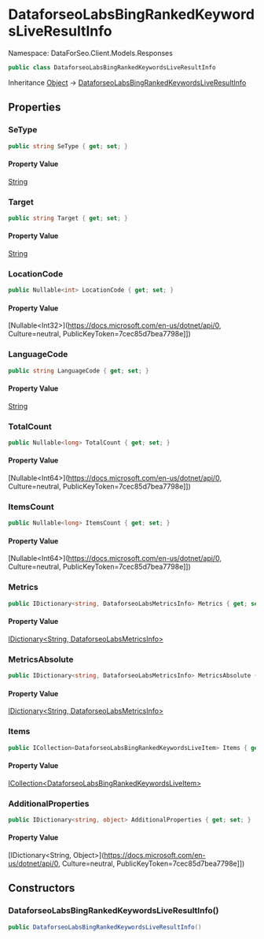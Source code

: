 # DataforseoLabsBingRankedKeywordsLiveResultInfo

Namespace: DataForSeo.Client.Models.Responses

```csharp
public class DataforseoLabsBingRankedKeywordsLiveResultInfo
```

Inheritance [Object](https://docs.microsoft.com/en-us/dotnet/api/Object) → [DataforseoLabsBingRankedKeywordsLiveResultInfo](./DataforseoLabsBingRankedKeywordsLiveResultInfo.md)

## Properties

### **SeType**

```csharp
public string SeType { get; set; }
```

#### Property Value

[String](https://docs.microsoft.com/en-us/dotnet/api/String)<br>

### **Target**

```csharp
public string Target { get; set; }
```

#### Property Value

[String](https://docs.microsoft.com/en-us/dotnet/api/String)<br>

### **LocationCode**

```csharp
public Nullable<int> LocationCode { get; set; }
```

#### Property Value

[Nullable&lt;Int32&gt;](https://docs.microsoft.com/en-us/dotnet/api/0, Culture=neutral, PublicKeyToken=7cec85d7bea7798e]])<br>

### **LanguageCode**

```csharp
public string LanguageCode { get; set; }
```

#### Property Value

[String](https://docs.microsoft.com/en-us/dotnet/api/String)<br>

### **TotalCount**

```csharp
public Nullable<long> TotalCount { get; set; }
```

#### Property Value

[Nullable&lt;Int64&gt;](https://docs.microsoft.com/en-us/dotnet/api/0, Culture=neutral, PublicKeyToken=7cec85d7bea7798e]])<br>

### **ItemsCount**

```csharp
public Nullable<long> ItemsCount { get; set; }
```

#### Property Value

[Nullable&lt;Int64&gt;](https://docs.microsoft.com/en-us/dotnet/api/0, Culture=neutral, PublicKeyToken=7cec85d7bea7798e]])<br>

### **Metrics**

```csharp
public IDictionary<string, DataforseoLabsMetricsInfo> Metrics { get; set; }
```

#### Property Value

[IDictionary&lt;String, DataforseoLabsMetricsInfo&gt;](./DataforseoLabsMetricsInfo.md)<br>

### **MetricsAbsolute**

```csharp
public IDictionary<string, DataforseoLabsMetricsInfo> MetricsAbsolute { get; set; }
```

#### Property Value

[IDictionary&lt;String, DataforseoLabsMetricsInfo&gt;](./DataforseoLabsMetricsInfo.md)<br>

### **Items**

```csharp
public ICollection<DataforseoLabsBingRankedKeywordsLiveItem> Items { get; set; }
```

#### Property Value

[ICollection&lt;DataforseoLabsBingRankedKeywordsLiveItem&gt;](./DataforseoLabsBingRankedKeywordsLiveItem.md)<br>

### **AdditionalProperties**

```csharp
public IDictionary<string, object> AdditionalProperties { get; set; }
```

#### Property Value

[IDictionary&lt;String, Object&gt;](https://docs.microsoft.com/en-us/dotnet/api/0, Culture=neutral, PublicKeyToken=7cec85d7bea7798e]])<br>

## Constructors

### **DataforseoLabsBingRankedKeywordsLiveResultInfo()**

```csharp
public DataforseoLabsBingRankedKeywordsLiveResultInfo()
```
